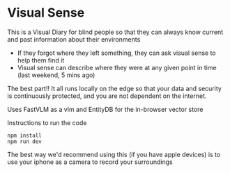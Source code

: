 # Visual Sense
This is a Visual Diary for blind people so that they can always know current and past information about their environments

- If they forgot where they left something, they can ask visual sense to help them find it
- Visual sense can describe where they were at any given point in time (last weekend, 5 mins ago)

The best part!! It all runs locally on the edge so that your data and security is continuously protected, and you are not dependent on the internet. 

Uses FastVLM as a vlm and EntityDB for the in-browser vector store

Instructions to run the code
```
npm install
npm run dev
```

The best way we'd recommend using this (if you have apple devices) is to use your iphone as a camera to record your surroundings